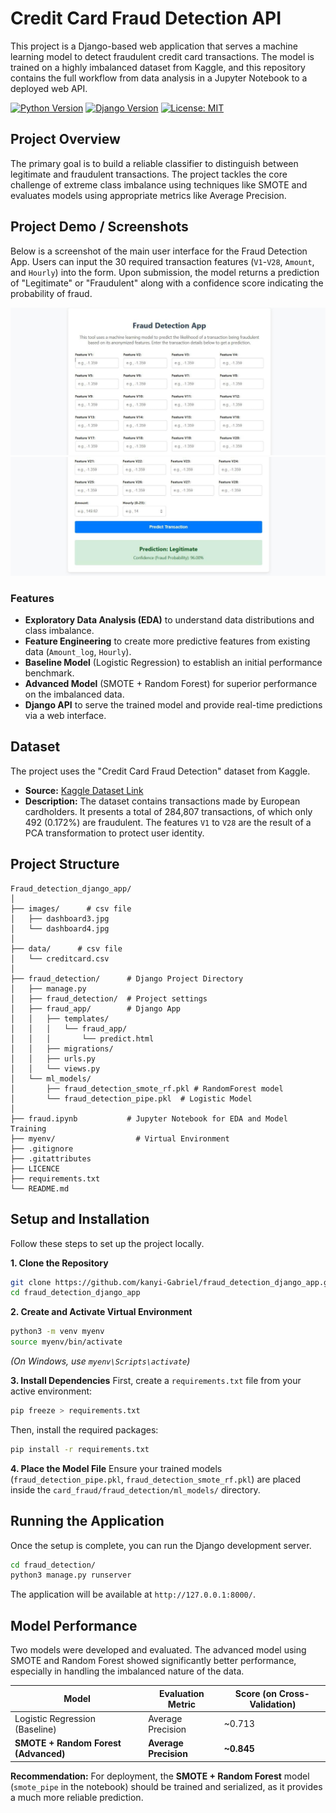 # Credit Card Fraud Detection API

This project is a Django-based web application that serves a machine learning model to detect fraudulent credit card transactions. The model is trained on a highly imbalanced dataset from Kaggle, and this repository contains the full workflow from data analysis in a Jupyter Notebook to a deployed web API.

[![Python Version](https://img.shields.io/badge/python-3.12+-blue.svg)](https://www.python.org/downloads/)
[![Django Version](https://img.shields.io/badge/django-5.2+-green.svg)](https://www.djangoproject.com/)
[![License: MIT](https://img.shields.io/badge/License-MIT-yellow.svg)](https://opensource.org/licenses/MIT)

## Project Overview

The primary goal is to build a reliable classifier to distinguish between legitimate and fraudulent transactions. The project tackles the core challenge of extreme class imbalance using techniques like SMOTE and evaluates models using appropriate metrics like Average Precision.

## Project Demo / Screenshots

Below is a screenshot of the main user interface for the Fraud Detection App. Users can input the 30 required transaction features (`V1`-`V28`, `Amount`, and `Hourly`) into the form. Upon submission, the model returns a prediction of "Legitimate" or "Fraudulent" along with a confidence score indicating the probability of fraud.

![Fraud Detection App Dashboard](images/dashboard3.jpg)
![Fraud Detection App Dashboard](images/dashboard4.jpg)

### Features
* **Exploratory Data Analysis (EDA)** to understand data distributions and class imbalance.
* **Feature Engineering** to create more predictive features from existing data (`Amount_log`, `Hourly`).
* **Baseline Model** (Logistic Regression) to establish an initial performance benchmark.
* **Advanced Model** (SMOTE + Random Forest) for superior performance on the imbalanced data.
* **Django API** to serve the trained model and provide real-time predictions via a web interface.

## Dataset

The project uses the "Credit Card Fraud Detection" dataset from Kaggle.
* **Source:** [Kaggle Dataset Link](https://www.kaggle.com/datasets/mlg-ulb/creditcardfraud)
* **Description:** The dataset contains transactions made by European cardholders. It presents a total of 284,807 transactions, of which only 492 (0.172%) are fraudulent. The features `V1` to `V28` are the result of a PCA transformation to protect user identity.

## Project Structure

```
Fraud_detection_django_app/
│
├── images/      # csv file
│   ├── dashboard3.jpg
│   └── dashboard4.jpg
│
├── data/      # csv file
│   └── creditcard.csv
│
├── fraud_detection/      # Django Project Directory
│   ├── manage.py
│   ├── fraud_detection/  # Project settings
│   ├── fraud_app/        # Django App
│   │   ├── templates/
│   │   │   └── fraud_app/
│   │   │       └── predict.html
│   │   ├── migrations/
│   │   ├── urls.py
│   │   └── views.py
│   └── ml_models/
│       ├── fraud_detection_smote_rf.pkl # RandomForest model
│       └── fraud_detection_pipe.pkl  # Logistic Model
│
├── fraud.ipynb           # Jupyter Notebook for EDA and Model Training
├── myenv/                  # Virtual Environment
├── .gitignore
├── .gitattributes
├── LICENCE
├── requirements.txt
└── README.md
```

## Setup and Installation

Follow these steps to set up the project locally.

**1. Clone the Repository**
```bash
git clone https://github.com/kanyi-Gabriel/fraud_detection_django_app.git
cd fraud_detection_django_app
```

**2. Create and Activate Virtual Environment**
```bash
python3 -m venv myenv
source myenv/bin/activate
```
*(On Windows, use `myenv\Scripts\activate`)*

**3. Install Dependencies**
First, create a `requirements.txt` file from your active environment:
```bash
pip freeze > requirements.txt
```
Then, install the required packages:
```bash
pip install -r requirements.txt
```

**4. Place the Model File**
Ensure your trained models (`fraud_detection_pipe.pkl`, `fraud_detection_smote_rf.pkl`) are placed inside the `card_fraud/fraud_detection/ml_models/` directory.

## Running the Application

Once the setup is complete, you can run the Django development server.

```bash
cd fraud_detection/
python3 manage.py runserver
```
The application will be available at `http://127.0.0.1:8000/`.

## Model Performance

Two models were developed and evaluated. The advanced model using SMOTE and Random Forest showed significantly better performance, especially in handling the imbalanced nature of the data.

| Model                               | Evaluation Metric     | Score (on Cross-Validation) |
| ----------------------------------- | --------------------- | --------------------------- |
| Logistic Regression (Baseline)      | Average Precision     | ~0.713                      |
| **SMOTE + Random Forest (Advanced)** | **Average Precision** | **~0.845** |

**Recommendation:** For deployment, the **SMOTE + Random Forest** model (`smote_pipe` in the notebook) should be trained and serialized, as it provides a much more reliable prediction.


